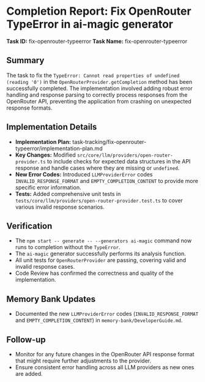 # Completion Report: Fix OpenRouter TypeError in ai-magic generator

**Task ID:** fix-openrouter-typeerror
**Task Name:** fix-openrouter-typeerror

## Summary

The task to fix the `TypeError: Cannot read properties of undefined (reading '0')` in the `OpenRouterProvider.getCompletion` method has been successfully completed. The implementation involved adding robust error handling and response parsing to correctly process responses from the OpenRouter API, preventing the application from crashing on unexpected response formats.

## Implementation Details

- **Implementation Plan:** task-tracking/fix-openrouter-typeerror/implementation-plan.md
- **Key Changes:** Modified `src/core/llm/providers/open-router-provider.ts` to include checks for expected data structures in the API response and handle cases where they are missing or `undefined`.
- **New Error Codes:** Introduced `LLMProviderError` codes `INVALID_RESPONSE_FORMAT` and `EMPTY_COMPLETION_CONTENT` to provide more specific error information.
- **Tests:** Added comprehensive unit tests in `tests/core/llm/providers/open-router-provider.test.ts` to cover various invalid response scenarios.

## Verification

- The `npm start -- generate -- --generators ai-magic` command now runs to completion without the `TypeError`.
- The `ai-magic` generator successfully performs its analysis function.
- All unit tests for `OpenRouterProvider` are passing, covering valid and invalid response cases.
- Code Review has confirmed the correctness and quality of the implementation.

## Memory Bank Updates

- Documented the new `LLMProviderError` codes (`INVALID_RESPONSE_FORMAT` and `EMPTY_COMPLETION_CONTENT`) in `memory-bank/DeveloperGuide.md`.

## Follow-up

- Monitor for any future changes in the OpenRouter API response format that might require further adjustments to the provider.
- Ensure consistent error handling across all LLM providers as new ones are added.
